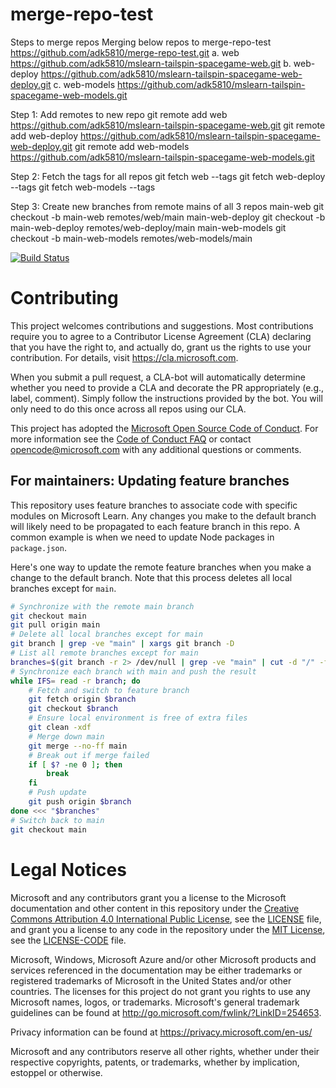 # merge-repo-test

Steps to merge repos
Merging below repos to merge-repo-test https://github.com/adk5810/merge-repo-test.git
a. web     https://github.com/adk5810/mslearn-tailspin-spacegame-web.git
b. web-deploy      https://github.com/adk5810/mslearn-tailspin-spacegame-web-deploy.git
c. web-models      https://github.com/adk5810/mslearn-tailspin-spacegame-web-models.git

Step 1:
Add remotes to new repo
git remote add web https://github.com/adk5810/mslearn-tailspin-spacegame-web.git
git remote add web-deploy https://github.com/adk5810/mslearn-tailspin-spacegame-web-deploy.git
git remote add web-models https://github.com/adk5810/mslearn-tailspin-spacegame-web-models.git

Step 2:
Fetch the tags for all repos
git fetch web --tags
git fetch web-deploy --tags
git fetch web-models --tags

Step 3:
Create new branches from remote mains of all 3 repos
main-web
git checkout -b main-web remotes/web/main
main-web-deploy
git checkout -b main-web-deploy remotes/web-deploy/main
main-web-models 
git checkout -b main-web-models remotes/web-models/main

[![Build Status](https://dev.azure.com/adi5810/TalentNext%20Project%202/_apis/build/status/mslearn-tailspin-spacegame-web?branchName=main)](https://dev.azure.com/adi5810/TalentNext%20Project%202/_build/latest?definitionId=22&branchName=main)

# Contributing

This project welcomes contributions and suggestions.  Most contributions require you to agree to a
Contributor License Agreement (CLA) declaring that you have the right to, and actually do, grant us
the rights to use your contribution. For details, visit https://cla.microsoft.com.

When you submit a pull request, a CLA-bot will automatically determine whether you need to provide
a CLA and decorate the PR appropriately (e.g., label, comment). Simply follow the instructions
provided by the bot. You will only need to do this once across all repos using our CLA.

This project has adopted the [Microsoft Open Source Code of Conduct](https://opensource.microsoft.com/codeofconduct/).
For more information see the [Code of Conduct FAQ](https://opensource.microsoft.com/codeofconduct/faq/) or
contact [opencode@microsoft.com](mailto:opencode@microsoft.com) with any additional questions or comments.

## For maintainers: Updating feature branches

This repository uses feature branches to associate code with specific modules on Microsoft Learn. Any changes you make to the default branch will likely need to be propagated to each feature branch in this repo. A common example is when we need to update Node packages in `package.json`.

Here's one way to update the remote feature branches when you make a change to the default branch. Note that this process deletes all local branches except for `main`.

```bash
# Synchronize with the remote main branch
git checkout main
git pull origin main
# Delete all local branches except for main
git branch | grep -ve "main" | xargs git branch -D
# List all remote branches except for main
branches=$(git branch -r 2> /dev/null | grep -ve "main" | cut -d "/" -f 2)
# Synchronize each branch with main and push the result
while IFS= read -r branch; do
    # Fetch and switch to feature branch
    git fetch origin $branch
    git checkout $branch
    # Ensure local environment is free of extra files
    git clean -xdf
    # Merge down main
    git merge --no-ff main
    # Break out if merge failed
    if [ $? -ne 0 ]; then
        break
    fi
    # Push update
    git push origin $branch
done <<< "$branches"
# Switch back to main
git checkout main
```

# Legal Notices

Microsoft and any contributors grant you a license to the Microsoft documentation and other content
in this repository under the [Creative Commons Attribution 4.0 International Public License](https://creativecommons.org/licenses/by/4.0/legalcode),
see the [LICENSE](LICENSE) file, and grant you a license to any code in the repository under the [MIT License](https://opensource.org/licenses/MIT), see the
[LICENSE-CODE](LICENSE-CODE) file.

Microsoft, Windows, Microsoft Azure and/or other Microsoft products and services referenced in the documentation
may be either trademarks or registered trademarks of Microsoft in the United States and/or other countries.
The licenses for this project do not grant you rights to use any Microsoft names, logos, or trademarks.
Microsoft's general trademark guidelines can be found at http://go.microsoft.com/fwlink/?LinkID=254653.

Privacy information can be found at https://privacy.microsoft.com/en-us/

Microsoft and any contributors reserve all other rights, whether under their respective copyrights, patents,
or trademarks, whether by implication, estoppel or otherwise.
